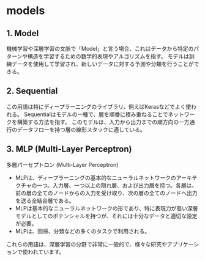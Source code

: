 # models

## 1. Model

機械学習や深層学習の文脈で「Model」と言う場合、これはデータから特定のパターンや構造を学習するための数学的表現やアルゴリズムを指す。
モデルは訓練データを使用して学習され、新しいデータに対する予測や分類を行うことができる。
   
## 2. Sequential

この用語は特にディープラーニングのライブラリ、例えばKerasなどでよく使われる。
Sequentialはモデルの一種で、層を順番に積み重ねることでネットワークを構築する方法を指す。
このモデルは、入力から出力までの順方向の一方通行のデータフローを持つ層の線形スタックに適している。
   
## 3. MLP (Multi-Layer Perceptron)
多層パーセプトロン (Multi-Layer Perceptron)

   - MLPは、ディープラーニングの基本的なニューラルネットワークのアーキテクチャの一つ。入力層、一つ以上の隠れ層、および出力層を持つ。各層は、前の層の全てのノードからの入力を受け取り、次の層の全てのノードへ出力を送る全結合層である。
   - MLPは基本的なニューラルネットワークの形であり、特に表現力が高い深層モデルとしてのポテンシャルを持つが、それには十分なデータと適切な設定が必要。
   - MLPは、回帰、分類などの多くのタスクで利用される。

これらの用語は、深層学習の分野で非常に一般的で、様々な研究やアプリケーションで使われています。